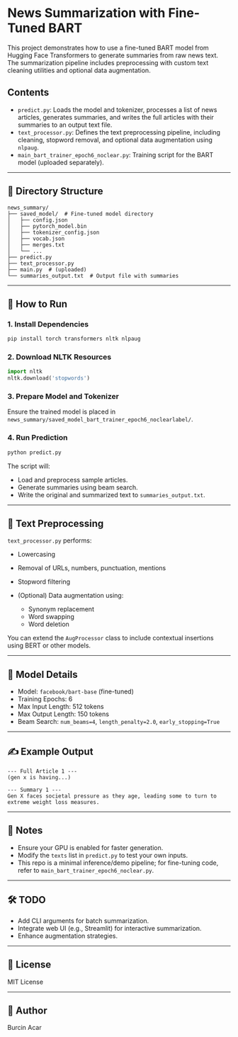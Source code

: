 # News Summarization with Fine-Tuned BART

This project demonstrates how to use a fine-tuned BART model from Hugging Face Transformers to generate summaries from raw news text. The summarization pipeline includes preprocessing with custom text cleaning utilities and optional data augmentation.

## Contents

* `predict.py`: Loads the model and tokenizer, processes a list of news articles, generates summaries, and writes the full articles with their summaries to an output text file.
* `text_processor.py`: Defines the text preprocessing pipeline, including cleaning, stopword removal, and optional data augmentation using `nlpaug`.
* `main_bart_trainer_epoch6_noclear.py`: Training script for the BART model (uploaded separately).

---

## 📁 Directory Structure

```
news_summary/
├── saved_model/  # Fine-tuned model directory
│   ├── config.json
│   ├── pytorch_model.bin
│   ├── tokenizer_config.json
│   ├── vocab.json
│   ├── merges.txt
│   └── ...
├── predict.py
├── text_processor.py
├── main.py  # (uploaded)
└── summaries_output.txt  # Output file with summaries
```

---

## 🚀 How to Run

### 1. Install Dependencies

```bash
pip install torch transformers nltk nlpaug
```

### 2. Download NLTK Resources

```python
import nltk
nltk.download('stopwords')
```

### 3. Prepare Model and Tokenizer

Ensure the trained model is placed in `news_summary/saved_model_bart_trainer_epoch6_noclearlabel/`.

### 4. Run Prediction

```bash
python predict.py
```

The script will:

* Load and preprocess sample articles.
* Generate summaries using beam search.
* Write the original and summarized text to `summaries_output.txt`.

---

## 🧹 Text Preprocessing

`text_processor.py` performs:

* Lowercasing
* Removal of URLs, numbers, punctuation, mentions
* Stopword filtering
* (Optional) Data augmentation using:

  * Synonym replacement
  * Word swapping
  * Word deletion

You can extend the `AugProcessor` class to include contextual insertions using BERT or other models.

---

## 🧠 Model Details

* Model: `facebook/bart-base` (fine-tuned)
* Training Epochs: 6
* Max Input Length: 512 tokens
* Max Output Length: 150 tokens
* Beam Search: `num_beams=4`, `length_penalty=2.0`, `early_stopping=True`

---

## ✍️ Example Output

```
--- Full Article 1 ---
(gen x is having...)

--- Summary 1 ---
Gen X faces societal pressure as they age, leading some to turn to extreme weight loss measures.
```

---

## 📌 Notes

* Ensure your GPU is enabled for faster generation.
* Modify the `texts` list in `predict.py` to test your own inputs.
* This repo is a minimal inference/demo pipeline; for fine-tuning code, refer to `main_bart_trainer_epoch6_noclear.py`.

---

## 🛠️ TODO

* Add CLI arguments for batch summarization.
* Integrate web UI (e.g., Streamlit) for interactive summarization.
* Enhance augmentation strategies.

---

## 📜 License

MIT License

---

## 👤 Author

Burcin Acar
